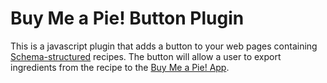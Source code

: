 # Buy Me a Pie! Button Plugin

This is a javascript plugin that adds a button to your web pages containing [Schema-structured](https://schema.org/Recipe) recipes.
The button will allow a user to export ingredients from the recipe to the [Buy Me a Pie! App](http://buymeapie.com/).
